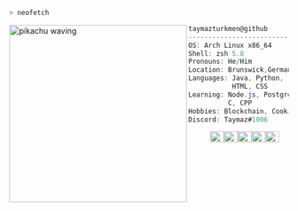 ```zsh
> neofetch
```

<img align="left" src="https://c.tenor.com/rbx3ph5SLRUAAAAi/pikachu-pokemon.gif" alt="pikachu waving" width="320" /> 


```csharp
taymazturkmen@github
-------------------------
OS: Arch Linux x86_64
Shell: zsh 5.8
Pronouns: He/Him
Location: Brunswick,Germany
Languages: Java, Python,
           HTML, CSS
Learning: Node.js, PostgreSQL,
          C, CPP
Hobbies: Blockchain, Cooking, Gaming
Discord: Taymaz#1006
```
<p align="left">
  &nbsp; &nbsp; &nbsp; &nbsp; &nbsp;
  <img alt="#474342" src="https://via.placeholder.com/15/474342/000000?text=+" width="25" height="20" /><img alt="#fbedf6" src="https://via.placeholder.com/15/fbedf6/000000?text=+" width="25" height="20" /><img alt="#c9594d" src="https://via.placeholder.com/15/c9594d/000000?text=+" width="25" height="20" /><img alt="#f8b9b2" src="https://via.placeholder.com/15/f8b9b2/000000?text=+" width="25" height="20" /><img alt="#ae9c9d" src="https://via.placeholder.com/15/ae9c9d/000000?text=+" width="25" height="20" />
</p>
